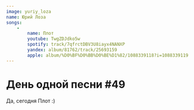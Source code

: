 ```yaml
---
image: yuriy_loza
name: Юрий Лоза
songs:
    -
        name: Плот
        youtube: TwgZDJdko5w
        spotify: track/7qfrctDBV3U8iayx4NANXP
        yandex: album/81762/track/25693159
        apple: album/%D0%BF%D0%BB%D0%BE%D1%82/1088339118?i=1088339119
---
```

# День одной песни #49

Да, сегодня Плот :)